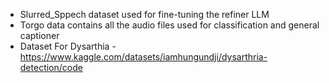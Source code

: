 - Slurred_Sppech dataset used for fine-tuning the refiner LLM
- Torgo data contains all the audio files used for classification and general captioner
- Dataset For Dysarthia - https://www.kaggle.com/datasets/iamhungundji/dysarthria-detection/code
